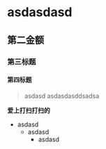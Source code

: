 # asdasdasd

## 第二金额

### 第三标题

#### 第四标题

> asdasd asdasdasddsadsa

**爱上打扫打扫的**

- asdasd
  - asdasd
    - asdasd	

